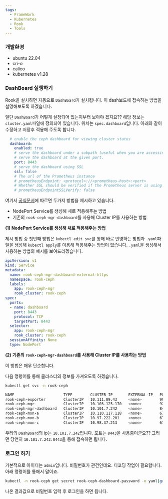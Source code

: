 ```yaml
---
tags:
  - FrameWork
  - Kubernetes
  - Rook
  - Tools
---
```

### 개발환경
* ubuntu 22.04
* cri-o
* calico
* kubernetes v1.28

### DashBoard 실행하기
Rook을 설치하면 자동으로 `DashBoard`가 설치됩니다.
이 dash보드에 접속하는 방법을 설명해보도록 하겠습니다.

일단 `DashBoard`가 어떻게 설정되어 있는지부터 보아야 겠지요??
해당 정보는 `cluster.yaml`파일에 정의되어 있습니다.
위치는 `spec.dashboard`입니다. 아래와 같이 수정하고 저장후 적용해 주도록 합니다.

```yaml
  # enable the ceph dashboard for viewing cluster status
  dashboard:
    enabled: true
    # serve the dashboard under a subpath (useful when you are accessing the dashboard via a reverse proxy)
    # serve the dashboard at the given port.
    port: 8443
    # serve the dashboard using SSL
    ssl: false
    # The url of the Prometheus instance
    # prometheusEndpoint: <protocol>://<prometheus-host>:<port>
    # Whether SSL should be verified if the Prometheus server is using https
    # prometheusEndpointSSLVerify: false
```

여기서 [공식문서](https://rook.io/docs/rook/latest-release/Storage-Configuration/Monitoring/ceph-dashboard/#enable-the-ceph-dashboard)에 따르면 두가지 방법을 제시하고 있습니다.

* NodePort Service를 생성해 새로 적용해주는 방법
* 기존의 `rook-ceph-mgr-dashboard`를 사용해 Cluster IP를 사용하는 방법

**(1) NodePort Service를 생성해 새로 적용해주는 방법**

제시 방법 중 첫번째 방법은 `kubectl edit svc`를 통해 바로 반영하는 방법과 `.yaml`파일을 생성해 `kubectl apply`를 이용해 적용해주는 방법이 있습니다.
`.yaml`을 생성해서 사용하는 방법의 예시를 보여드리겠습니다.

```yaml title:"dashboard-external-https.yaml"
apiVersion: v1
kind: Service
metadata:
  name: rook-ceph-mgr-dashboard-external-https
  namespace: rook-ceph
  labels:
    app: rook-ceph-mgr
    rook_cluster: rook-ceph
spec:
  ports:
  - name: dashboard
    port: 8443
    protocol: TCP
    targetPort: 8443
  selector:
    app: rook-ceph-mgr
    rook_cluster: rook-ceph
  sessionAffinity: None
  type: NodePort
```

**(2) 기존의 `rook-ceph-mgr-dashboard`를 사용해 Cluster IP를 사용하는 방법**

이 방법은 매우 단순합니다. 

다음 명령어를 통해 클러스터의 정보를 가져오도록 하겠습니다.

```bash
kubectl get svc -n rook-ceph

NAME                      TYPE        CLUSTER-IP       EXTERNAL-IP   PORT(S)             AGE
rook-ceph-exporter        ClusterIP   10.111.89.43     <none>        9926/TCP            23h
rook-ceph-mgr             ClusterIP   10.103.125.170   <none>        9283/TCP            23h
rook-ceph-mgr-dashboard   ClusterIP   10.101.7.242     <none>        8443/TCP            23h
rook-ceph-mon-a           ClusterIP   10.110.117.118   <none>        6789/TCP,3300/TCP   23h
rook-ceph-mon-b           ClusterIP   10.97.222.201    <none>        6789/TCP,3300/TCP   23h
rook-ceph-mon-c           ClusterIP   10.98.37.213     <none>        6789/TCP,3300/TCP   23h
```

우리의 `DashBoard`의 ip는 `10.101.7.242`입니다. 포트는 `8443`을 사용중이군요??
그러면 당연히 `10.101.7.242:8443`을 통해 접속하면 됩니다.

### 로그인 하기
기본적으로 아이디는 `admin`입니다.
비밀번호가 관건인데요. 디코딩 작업이  필요합니다. 아래 명령어를 통해서 말이죠.

```bash
kubectl -n rook-ceph get secret rook-ceph-dashboard-password -o yaml|grep "password:" |awk '{print $2}' | base64 --decode
```

나온 결과값으로 비밀번호 입력 후 로그인을 하면 됩니다.